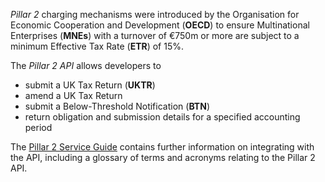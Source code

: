 *Pillar 2* charging mechanisms were introduced by the Organisation for Economic Cooperation and Development (**OECD**) to ensure Multinational Enterprises (**MNEs**) with a turnover of €750m or more are subject to a minimum Effective Tax Rate (**ETR**) of 15%.

The *Pillar 2 API* allows developers to 
 - submit a UK Tax Return (**UKTR**)
 - amend a UK Tax Return
 - submit a Below-Threshold Notification (**BTN**)
 - return obligation and submission details for a specified accounting period

The [Pillar 2 Service Guide](https://developer.service.hmrc.gov.uk/guides/pillar2-service-guide) contains further information on integrating with the API, including a glossary of terms and acronyms relating to the Pillar 2 API.

